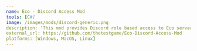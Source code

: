 ```yaml
---
name: Eco - Discord Access Mod
tools: [C#]
image: /images/mods/discord-generic.png
description: 'This mod provides Discord role based access to Eco servers. Allowing for more automatic control of who can access your community Eco servers. This mod can also be bundled with the native Discord Twitch integration and the Twitch Subscriber role to create subscriber only Eco servers.<br/><br/>This mod was originally created to demostrate the usage of the new IUserAuthorizer interface in Eco 9.5+. Any long term support or reliability cannot be guaranteed.<br/><br/>Note: This mod is currently dependant on an experimental ModKit api change for Eco 9.5+'
external_url: https://github.com/thetestgame/Eco-Discord-Access-Mod
platforms: [Windows, MacOS, Linux]
---
```

